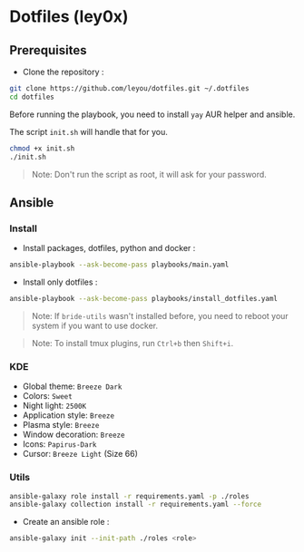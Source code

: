 # Dotfiles (ley0x)

## Prerequisites

- Clone the repository :
```bash
git clone https://github.com/leyou/dotfiles.git ~/.dotfiles
cd dotfiles
```

Before running the playbook, you need to install `yay` AUR helper and ansible.

The script `init.sh` will handle that for you.
```bash
chmod +x init.sh
./init.sh
```

> Note: Don't run the script as root, it will ask for your password.
    
## Ansible

### Install

- Install packages, dotfiles, python and docker :
```bash
ansible-playbook --ask-become-pass playbooks/main.yaml
```

- Install only dotfiles :
```bash
ansible-playbook --ask-become-pass playbooks/install_dotfiles.yaml
```

> Note: If `bride-utils` wasn't installed before, you need to reboot your system if you want to use docker.

> Note: To install tmux plugins, run `Ctrl+b` then `Shift+i`.

### KDE

- Global theme: `Breeze Dark`
- Colors: `Sweet`
- Night light: `2500K`
- Application style: `Breeze`
- Plasma style: `Breeze`
- Window decoration: `Breeze`
- Icons: `Papirus-Dark`
- Cursor: `Breeze Light` (Size 66)

### Utils

```bash
ansible-galaxy role install -r requirements.yaml -p ./roles
ansible-galaxy collection install -r requirements.yaml --force
```

- Create an ansible role :
```bash
ansible-galaxy init --init-path ./roles <role>
```

